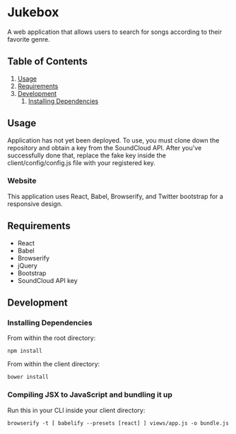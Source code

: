 # Jukebox
A web application that allows users to search for songs according to their favorite genre.

## Table of Contents

1. [Usage](#Usage)
1. [Requirements](#requirements)
1. [Development](#development)
    1. [Installing Dependencies](#installing-dependencies)

## Usage

Application has not yet been deployed. To use, you must clone down the repository and obtain a key from the SoundCloud API. After you've
successfully done that, replace the fake key inside the client/config/config.js file with your registered key. 

### Website

This application uses React, Babel, Browserify, and Twitter bootstrap for a responsive design.

## Requirements

- React 
- Babel 
- Browserify
- jQuery
- Bootstrap
- SoundCloud API key

## Development

### Installing Dependencies

From within the root directory:

`npm install`

From within the client directory:

`bower install`

### Compiling JSX to JavaScript and bundling it up

Run this in your CLI inside your client directory:

`browserify -t [ babelify --presets [react] ] views/app.js -o bundle.js`
